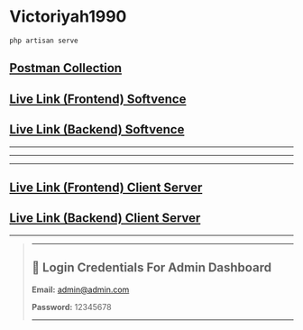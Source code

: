# Victoriyah1990

```shell
php artisan serve
```

## [Postman Collection](https://documenter.getpostman.com/view/32086283/2sB2j7fAYR)

## [Live Link (Frontend) Softvence](https://victoriyah.vercel.app)

## [Live Link (Backend) Softvence](https://victoriyah1990.softvencefsd.xyz)

---
---
---

## [Live Link (Frontend) Client Server](https://gogobarter.com)

## [Live Link (Backend) Client Server](https://admin.gogobarter.com)

---

> ---
>
> ## 🔑 Login Credentials For Admin Dashboard
>
> **Email:** <admin@admin.com>
>
> **Password:** 12345678
>
> ---
